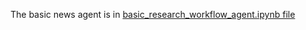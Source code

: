 The basic news agent is in [basic_research_workflow_agent.ipynb file](basic_research_workflow_agent.ipynb)